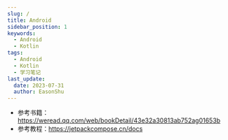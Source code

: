 ```yaml
---
slug: /
title: Android 
sidebar_position: 1
keywords:
  - Android
  - Kotlin
tags:
  - Android
  - Kotlin
  - 学习笔记
last_update:
  date: 2023-07-31
  author: EasonShu
---
```

- 参考书籍：https://weread.qq.com/web/bookDetail/43e32a30813ab752ag01653b
- 参考教程：https://jetpackcompose.cn/docs
